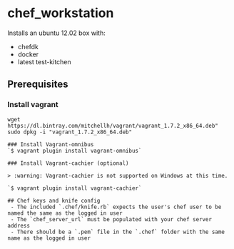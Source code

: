 # chef_workstation

Installs an ubuntu 12.02 box with:
- chefdk
- docker
- latest test-kitchen

## Prerequisites

### Install vagrant
```
wget https://dl.bintray.com/mitchellh/vagrant/vagrant_1.7.2_x86_64.deb"
sudo dpkg -i "vagrant_1.7.2_x86_64.deb"

### Install Vagrant-omnibus
`$ vagrant plugin install vagrant-omnibus`

### Install Vagrant-cachier (optional)

> :warning: Vagrant-cachier is not supported on Windows at this time.

`$ vagrant plugin install vagrant-cachier`

## Chef keys and knife config
 - The included `.chef/knife.rb` expects the user's chef user to be named the same as the logged in user
 - The `chef_server_url` must be populated with your chef server address
 - There should be a `.pem` file in the `.chef` folder with the same name as the logged in user